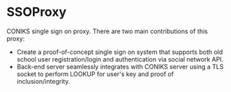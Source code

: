 # SSOProxy
CONIKS single sign on proxy. There are two main contributions of this proxy:

- Create a proof-of-concept single sign on system that supports both old school user registration/login and authentication via social network API. 
- Back-end server seamlessly integrates with CONIKS server using a TLS socket to perform LOOKUP for user's key and proof of inclusion/integrity.
